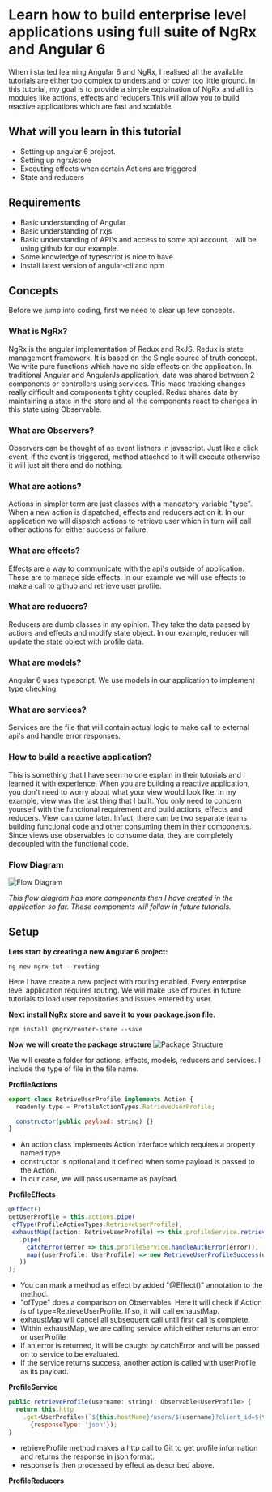 # Learn how to build enterprise level applications using full suite of NgRx and Angular 6

When i started learning Angular 6 and NgRx, I realised all the available tutorials are either too complex to understand or cover too little ground. In this tutorial, my goal is to provide a simple explaination of NgRx and all its modules like actions, effects and reducers.This will allow you to build reactive applications which are fast and scalable.

## What will you learn in this tutorial

- Setting up angular 6 project.
- Setting up ngrx/store
- Executing effects when certain Actions are triggered
- State and reducers

## Requirements

- Basic understanding of Angular
- Basic understanding of rxjs
- Basic understanding of API's and access to some api account. I will be using github for our example.
- Some knowledge of typescript is nice to have.
- Install latest version of angular-cli and npm

## Concepts

Before we jump into coding, first we need to clear up few concepts.

### What is NgRx?
NgRx is the angular implementation of Redux and RxJS. Redux is state management framework. It is based on the Single source of truth concept. We write pure functions which have no side effects on the application. In traditional Angular and AngularJs application, data was shared between 2 components or controllers using services. This made tracking changes really difficult and components tighty coupled. Redux shares data by maintaining a state in the store and all the components react to changes in this state using Observable.

### What are Observers?
Observers can be thought of as event listners in javascript. Just like a click event, if the event is triggered, method attached to it will execute otherwise it will just sit there and do nothing.

### What are actions?
Actions in simpler term are just classes with a mandatory variable "type". When a new action is dispatched, effects and reducers act on it. In our application we will dispatch actions to retrieve user which in turn will call other actions for either success or failure.

### What are effects?
Effects are a way to communicate with the api's outside of application. These are to manage side effects. In our example we will use effects to make a call to github and retrieve user profile.

### What are reducers?
Reducers are dumb classes in my opinion. They take the data passed by actions and effects and modify state object. In our example, reducer will update the state object with profile data.

### What are models?
Angular 6 uses typescript. We use models in our application to implement type checking.

### What are services?
Services are the file that will contain actual logic to make call to external api's and handle error responses.

### How to build a reactive application?
This is something that I have seen no one explain in their tutorials and I learned it with experience. When you are building a reactive application, you don't need to worry about what your view would look like. In my example, view was the last thing that I built. You only need to concern yourself with the functional requirement and build actions, effects and reducers. View can come later. Infact, there can be two separate teams building functional code and other consuming them in their components. Since views use observables to consume data, they are completely decoupled with the functional code.

### Flow Diagram
![Flow Diagram](https://user-images.githubusercontent.com/13856451/42004666-b9335ff2-7a25-11e8-9fa6-17d21d3e3f2c.png)

*This flow diagram has more components then I have created in the application so far. These components will follow in future tutorials.*

## Setup

**Lets start by creating a new Angular 6 project:**

```text
ng new ngrx-tut --routing
```

Here I have create a new project with routing enabled. Every enterprise level application requires routing. We will make use of routes in future tutorials to load user repositories and issues entered by user.
 
**Next install NgRx store and save it to your package.json file.**
 
```text
npm install @ngrx/router-store --save
```

**Now we will create the package structure**
![Package Structure](https://user-images.githubusercontent.com/13856451/42005499-acc38806-7a29-11e8-8154-adb916ccbb42.png)

We will create a folder for actions, effects, models, reducers and services. I include the type of file in the file name.

**ProfileActions**

```js
export class RetriveUserProfile implements Action {
  readonly type = ProfileActionTypes.RetrieveUserProfile;

  constructor(public payload: string) {}
}
```

- An action class implements Action interface which requires a property named type. 
- constructor is optional and it defined when some payload is passed to the Action.
- In our case, we will pass username as payload.
 
 **ProfileEffects**
 
 ```js
@Effect()
getUserProfile = this.actions.pipe(
  ofType(ProfileActionTypes.RetrieveUserProfile),
  exhaustMap((action: RetriveUserProfile) => this.profileService.retrieveProfile(action.payload)
    .pipe(
      catchError(error => this.profileService.handleAuthError(error)),
      map((userProfile: UserProfile) => new RetrieveUserProfileSuccess(userProfile))
    ))
);
```

- You can mark a method as effect by added "@Effect()" annotation to the method.
- "ofType" does a comparison on Observables. Here it will check if Action is of type=RetrieveUserProfile. If so, it will call exhaustMap.
- exhaustMap will cancel all subsequent call until first call is complete.
- Within exhaustMap, we are calling service which either returns an error or userProfile
- If an error is returned, it will be caught by catchError and will be passed on to service to be evaluated.
- If the service returns success, another action is called with userProfile as its payload.

**ProfileService**

```js
public retrieveProfile(username: string): Observable<UserProfile> {
  return this.http
    .get<UserProfile>(`${this.hostName}/users/${username}?client_id=${this.clientId}&client_secret=${this.clientSecret}`,
      {responseType: 'json'});
}
```
- retrieveProfile method makes a http call to Git to get profile information and returns the response in json format.
- response is then processed by effect as described above.

**ProfileReducers**
